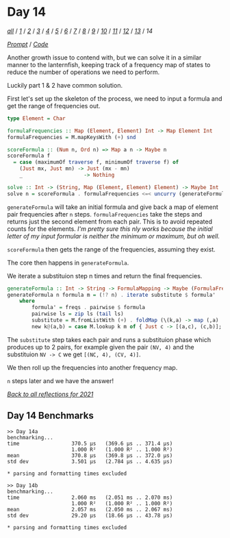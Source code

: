 Day 14
===

<!--
This section is generated and compiled by the build script at ./Build.hs from
the file `./reflections/day14.md`.  If you want to edit this, edit
that file instead!
-->

*[all][reflections]* / *[1][day01]* / *[2][day02]* / *[3][day03]* / *[4][day04]* / *[5][day05]* / *[6][day06]* / *[7][day07]* / *[8][day08]* / *[9][day09]* / *[10][day10]* / *[11][day11]* / *[12][day12]* / *[13][day13]* / *14*

[reflections]: https://github.com/egnwd/advent/blob/main/reflections.md
[day01]: https://github.com/egnwd/advent/blob/2021/reflections-out/day01.md
[day02]: https://github.com/egnwd/advent/blob/2021/reflections-out/day02.md
[day03]: https://github.com/egnwd/advent/blob/2021/reflections-out/day03.md
[day04]: https://github.com/egnwd/advent/blob/2021/reflections-out/day04.md
[day05]: https://github.com/egnwd/advent/blob/2021/reflections-out/day05.md
[day06]: https://github.com/egnwd/advent/blob/2021/reflections-out/day06.md
[day07]: https://github.com/egnwd/advent/blob/2021/reflections-out/day07.md
[day08]: https://github.com/egnwd/advent/blob/2021/reflections-out/day08.md
[day09]: https://github.com/egnwd/advent/blob/2021/reflections-out/day09.md
[day10]: https://github.com/egnwd/advent/blob/2021/reflections-out/day10.md
[day11]: https://github.com/egnwd/advent/blob/2021/reflections-out/day11.md
[day12]: https://github.com/egnwd/advent/blob/2021/reflections-out/day12.md
[day13]: https://github.com/egnwd/advent/blob/2021/reflections-out/day13.md

*[Prompt][d14p]* / *[Code][d14g]*

[d14p]: https://adventofcode.com/2021/day/14
[d14g]: https://github.com/egnwd/advent/blob/main/src/AOC/Challenge/Day14.hs

Another growth issue to contend with, but we can solve it in a similar manner to the lanternfish,
keeping track of a frequency map of states to reduce the number of operations we need to perform.

Luckily part 1 & 2 have common solution.

First let's set up the skeleton of the process, we need to input a formula and get the range of frequencies out.

```haskell
type Element = Char

formulaFrequencies :: Map (Element, Element) Int -> Map Element Int
formulaFrequencies = M.mapKeysWith (+) snd

scoreFormula :: (Num n, Ord n) => Map a n -> Maybe n
scoreFormula f
  = case (maximumOf traverse f, minimumOf traverse f) of
    (Just mx, Just mn) -> Just (mx - mn)
    _                    -> Nothing

solve :: Int -> (String, Map (Element, Element) Element) -> Maybe Int
solve n = scoreFormula . formulaFrequencies <=< uncurry (generateFormula n)
```

`generateFormula` will take an initial formula and give back a map of element pair frequencies after `n` steps.
`formulaFrequencies` take the steps and returns just the second element from each pair.
This is to avoid repeated counts for the elements.
_I'm pretty sure this nly works because the initial letter of my input formular is neither the minimum or maximum, but oh well._

`scoreFormula` then gets the range of the frequencies, assuming they exist.

The core then happens in `generateFormula`.

We iterate a substituion step n times and return the final frequencies.

```haskell
generateFormula :: Int -> String -> FormulaMapping -> Maybe (FormulaFrequencies (Element, Element))
generateFormula n formula m = (!? n) . iterate substitute $ formula'
    where
        formula' = freqs . pairwise $ formula
        pairwise ls = zip ls (tail ls)
        substitute = M.fromListWith (+) . foldMap (\(k,a) -> map (,a) . new $ k) . M.toList
        new k@(a,b) = case M.lookup k m of { Just c -> [(a,c), (c,b)]; Nothing -> [k] }
```

The `substitute` step takes each pair and runs a substituion phase which produces up to 2 pairs,
for example given the pair `(NV, 4)` and the substituion `NV -> C` we get `[(NC, 4), (CV, 4)]`.

We then roll up the frequencies into another frequency map.

`n` steps later and we have the answer!


*[Back to all reflections for 2021][reflections]*

## Day 14 Benchmarks

```
>> Day 14a
benchmarking...
time                 370.5 μs   (369.6 μs .. 371.4 μs)
                     1.000 R²   (1.000 R² .. 1.000 R²)
mean                 370.8 μs   (369.8 μs .. 372.0 μs)
std dev              3.501 μs   (2.784 μs .. 4.635 μs)

* parsing and formatting times excluded

>> Day 14b
benchmarking...
time                 2.060 ms   (2.051 ms .. 2.070 ms)
                     1.000 R²   (1.000 R² .. 1.000 R²)
mean                 2.057 ms   (2.050 ms .. 2.067 ms)
std dev              29.20 μs   (18.66 μs .. 43.78 μs)

* parsing and formatting times excluded
```
